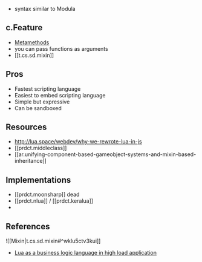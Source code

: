 
- syntax similar to Modula

## c.Feature

- [Metamethods](http://lua-users.org/wiki/MetamethodsTutorial)
-  you can pass functions as arguments
-  [[t.cs.sd.mixin]]

## Pros

* Fastest scripting language
* Easiest to embed scripting language
* Simple but expressive
* Can be sandboxed

## Resources

- http://lua.space/webdev/why-we-rewrote-lua-in-js
- [[prdct.middleclass]]
- [[ar.unifying-component-based-gameobject-systems-and-mixin-based-inheritance]]

## Implementations

- [[prdct.moonsharp]] dead
- [[prdct.nlua]] / [[prdct.keralua]]
- 

## References

![[Mixin|t.cs.sd.mixin#^wklu5ctv3kui]]
- [Lua as a business logic
language in high load
application](https://www.lua.org/wshop14/Martynov.pdf)